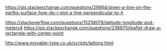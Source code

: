 https://gis.stackexchange.com/questions/29664/given-a-line-on-the-earths-surface-how-do-i-plot-a-line-perpendicular-to-it


https://stackoverflow.com/questions/15258078/latitude-longitude-and-meters4
https://gis.stackexchange.com/questions/238870/leaflet-draw-a-rectangle-with-center-point

http://www.movable-type.co.uk/scripts/latlong.html
